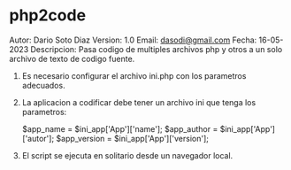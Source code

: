 # php2code
Autor:          Dario Soto Diaz
Version:        1.0
Email:          dasodi@gmail.com
Fecha:          16-05-2023
Descripcion:    Pasa codigo de multiples archivos php y otros a un solo archivo de texto de codigo fuente.

1. Es necesario configurar el archivo ini.php con los parametros adecuados.

2. La aplicacion a codificar debe tener un archivo ini que tenga los parametros:

    $app_name       =   $ini_app['App']['name'];
    $app_author     =   $ini_app['App']['autor'];
    $app_version    =   $ini_app['App']['version'];

3. El script se ejecuta en solitario desde un navegador local.